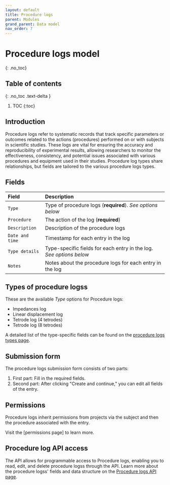 ```yaml
---
layout: default
title: Procedure logs
parent: Modules
grand_parent: Data model
nav_order: 7
---
```


# Procedure logs model
{: .no_toc}

## Table of contents
{: .no_toc .text-delta }

1. TOC
{:toc}

## Introduction

Procedure logs refer to systematic records that track specific parameters or outcomes related to the actions (procedures) performed on or with subjects in scientific studies. These logs are vital for ensuring the accuracy and reproducibility of experimental results, allowing researchers to monitor the effectiveness, consistency, and potential issues associated with various procedures and equipment used in their studies. Procedure log types share relationships, but fields are tailored to the various procedure logs types.

## Fields

| Field | Description |
|:------|:------------|
| `Type` | Type of procedure logs (**required**). *See options below* |
| `Procedure` | The action of the log (**required**) |
| `Description` | Description of the procedure logs |
| `Date and time` | Timestamp for each entry in the log |
| `Type details` | Type-specific fields for each entry in the log. *See options below* |
| `Notes` | Notes about the procedure logs for each entry in the log |

## Types of procedure logss

These are the available *Type* options for Procedure logs:

- Impedances log
- Linear displacement log
- Tetrode log (4 tetrodes)
- Tetrode log (8 tetrodes)

A detailed list of the type-specific fields can be found on the [procedure logs types page]({{"datamodel/schemas/action_logs/"|absolute_url}}).

## Submission form

The procedure logs submission form consists of two parts:
1. First part: Fill in the required fields.
2. Second part: After clicking "Create and continue," you can edit all fields of the entry.

## Permissions

Procedure logs inherit permissions from projects via the subject and then the procedure associated with the entry.

Visit the [permissions page] to learn more.

## Procedure log API access

The API allows for programmable access to Procedure logs, enabling you to read, edit, and delete procedure logss through the API. Learn more about the procedure logss' fields and data structure on the [Procedure logs API page]({{"api/modules/actionlog/"|absolute_url}}).
